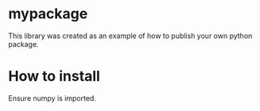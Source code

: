 # mypackage
This library was created as an example of how to publish your own python package.

# How to install
Ensure numpy is imported.